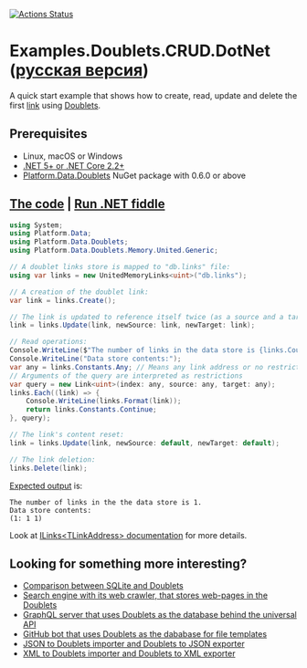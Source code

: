 [![Actions Status](https://github.com/linksplatform/Examples.Doublets.CRUD.DotNet/workflows/CI/badge.svg)](https://github.com/linksplatform/Examples.Doublets.CRUD.DotNet/actions?workflow=CI)

# Examples.Doublets.CRUD.DotNet ([русская версия](https://github.com/linksplatform/Examples.Doublets.CRUD.DotNet/blob/master/README.ru.md))

A quick start example that shows how to create, read, update and delete the first [link](https://github.com/Konard/LinksPlatform/wiki/FAQ#what-does-the-link-mean) using [Doublets](https://github.com/linksplatform/Data.Doublets).

## Prerequisites
* Linux, macOS or Windows
* [.NET 5+ or .NET Core 2.2+](https://dotnet.microsoft.com/download)
* [Platform.Data.Doublets](https://www.nuget.org/packages/Platform.Data.Doublets) NuGet package with 0.6.0 or above

## [The code](https://github.com/linksplatform/Examples.Doublets.CRUD.DotNet/blob/master/Program.cs) | [Run .NET fiddle](https://dotnetfiddle.net/Y7Zvt0)

```C#
using System;
using Platform.Data;
using Platform.Data.Doublets;
using Platform.Data.Doublets.Memory.United.Generic;

// A doublet links store is mapped to "db.links" file:
using var links = new UnitedMemoryLinks<uint>("db.links");

// A creation of the doublet link: 
var link = links.Create();

// The link is updated to reference itself twice (as a source and a target):
link = links.Update(link, newSource: link, newTarget: link);

// Read operations:
Console.WriteLine($"The number of links in the data store is {links.Count()}.");
Console.WriteLine("Data store contents:");
var any = links.Constants.Any; // Means any link address or no restriction on link address
// Arguments of the query are interpreted as restrictions
var query = new Link<uint>(index: any, source: any, target: any);
links.Each((link) => {
    Console.WriteLine(links.Format(link));
    return links.Constants.Continue;
}, query);

// The link's content reset:
link = links.Update(link, newSource: default, newTarget: default);

// The link deletion:
links.Delete(link);
```

[Expected output](https://github.com/linksplatform/Examples.Doublets.CRUD.DotNet/runs/2646250538#step:3:4) is:

```
The number of links in the the data store is 1.
Data store contents:
(1: 1 1)
```

Look at [ILinks\<TLinkAddress\> documentation](https://linksplatform.github.io/Data/csharp/api/Platform.Data.ILinks-2.html) for more details.

## Looking for something more interesting?
* [Comparison between SQLite and Doublets](https://github.com/linksplatform/Comparisons.SQLiteVSDoublets)
* [Search engine with its web crawler, that stores web-pages in the Doublets](https://github.com/linksplatform/Crawler)
* [GraphQL server that uses Doublets as the database behind the universal API](https://github.com/linksplatform/Data.Doublets.GraphQL)
* [GitHub bot that uses Doublets as the dababase for file templates](https://github.com/linksplatform/Bot)
* [JSON to Doublets importer and Doublets to JSON exporter](https://github.com/linksplatform/Data.Doublets.Json)
* [XML to Doublets importer and Doublets to XML exporter](https://github.com/linksplatform/Data.Doublets.Xml)
